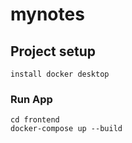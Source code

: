 # mynotes

## Project setup
```
install docker desktop
```

### Run App
```
cd frontend
docker-compose up --build
```

